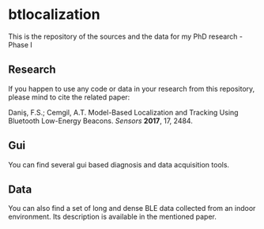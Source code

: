 # btlocalization
This is the repository of the sources and the data for my PhD research - Phase I

## Research
If you happen to use any code or data in your research from this repository, please mind to cite the related paper:

Daniş, F.S.; Cemgil, A.T. Model-Based Localization and Tracking Using Bluetooth Low-Energy Beacons. *Sensors* **2017**, 17, 2484.

## Gui
You can find several gui based diagnosis and data acquisition tools. 

## Data
You can also find a set of long and dense BLE data collected from an indoor environment. Its description is available in the mentioned paper.